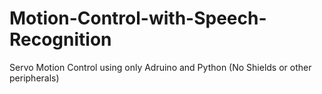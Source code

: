 # Motion-Control-with-Speech-Recognition
Servo Motion Control using only Adruino and Python (No Shields or other peripherals)
